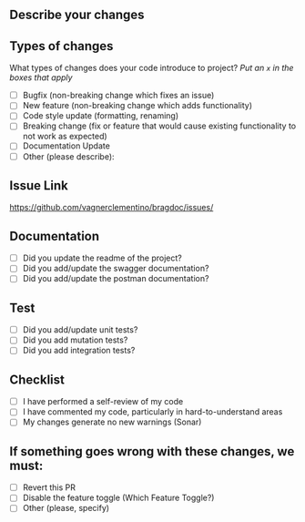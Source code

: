 ## Describe your changes


## Types of changes

What types of changes does your code introduce to project?
_Put an `x` in the boxes that apply_

- [ ] Bugfix (non-breaking change which fixes an issue)
- [ ] New feature (non-breaking change which adds functionality)
- [ ] Code style update (formatting, renaming)
- [ ] Breaking change (fix or feature that would cause existing functionality to not work as expected)
- [ ] Documentation Update
- [ ] Other (please describe):

## Issue Link

https://github.com/vagnerclementino/bragdoc/issues/<number>

## Documentation

- [ ] Did you update the readme of the project?
- [ ] Did you add/update the swagger documentation?
- [ ] Did you add/update the postman documentation?

## Test

- [ ] Did you add/update unit tests?
- [ ] Did you add mutation tests?
- [ ] Did you add integration tests?

## Checklist

- [ ] I have performed a self-review of my code
- [ ] I have commented my code, particularly in hard-to-understand areas
- [ ] My changes generate no new warnings (Sonar)

## If something goes wrong with these changes, we must:

- [ ] Revert this PR
- [ ] Disable the feature toggle (Which Feature Toggle?)
- [ ] Other (please, specify)
